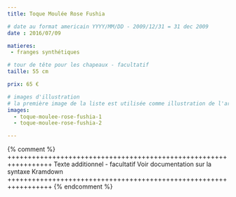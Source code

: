 ```yaml
---
title: Toque Moulée Rose Fushia

# date au format americain YYYY/MM/DD - 2009/12/31 = 31 dec 2009
date : 2016/07/09

matieres:
 - franges synthétiques

# tour de tête pour les chapeaux - facultatif
taille: 55 cm

prix: 65 €

# images d'illustration
# la première image de la liste est utilisée comme illustration de l'article dans les pages de listing.
images:
  - toque-moulee-rose-fushia-1
  - toque-moulee-rose-fushia-2

---
```

{% comment %} +++++++++++++++++++++++++++++++++++++++++++++++++++++++++++++++++
              Texte additionnel - facultatif
              Voir documentation sur la syntaxe Kramdown
+++++++++++++++++++++++++++++++++++++++++++++++++++++++++++++++++ {% endcomment %}
